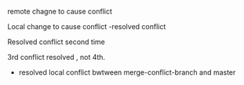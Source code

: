 remote chagne to cause conflict

 Local change to cause conflict
 -resolved conflict


 Resolved conflict second time

 3rd conflict resolved , not 4th. 

 - resolved local conflict bwtween merge-conflict-branch and master
